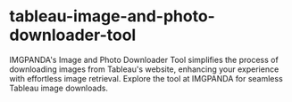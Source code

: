 # tableau-image-and-photo-downloader-tool
IMGPANDA's Image and Photo Downloader Tool simplifies the process of downloading images from Tableau's website, enhancing your experience with effortless image retrieval. Explore the tool at IMGPANDA for seamless Tableau image downloads.
